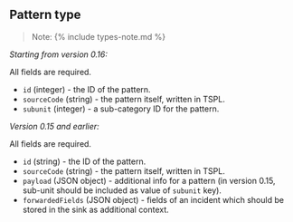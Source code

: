 ## Pattern type

> Note: {% include types-note.md %}

_Starting from version 0.16:_

All fields are required.
- `id` (integer) - the ID of the pattern.
- `sourceCode` (string) - the pattern itself, written in TSPL.
- `subunit` (integer) - a sub-category ID for the pattern.

_Version 0.15 and earlier:_

All fields are required.
- `id` (string) - the ID of the pattern.
- `sourceCode` (string) - the pattern itself, written in TSPL.
- `payload` (JSON object) - additional info for a pattern (in version 0.15, sub-unit should be included as value of `subunit` key).
- `forwardedFields` (JSON object) - fields of an incident which should be stored in the sink as additional context. 